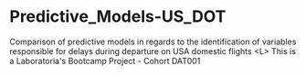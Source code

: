 # Predictive_Models-US_DOT
Comparison of predictive models in regards to the identification of variables responsible for delays during departure on USA domestic flights &lt;L> This is a Laboratoria's Bootcamp Project - Cohort DAT001
